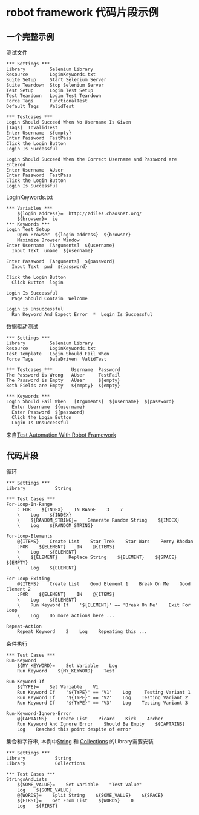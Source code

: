 # robot framework 代码片段示例

## 一个完整示例
测试文件

	*** Settings ***
	Library         Selenium Library
	Resource        LoginKeywords.txt
	Suite Setup     Start Selenium Server
	Suite Teardown  Stop Selenium Server
	Test Setup      Login Test Setup
	Test Teardown   Login Test Teardown
	Force Tags      FunctionalTest
	Default Tags    ValidTest

	*** Testcases ***
	Login Should Succeed When No Username Is Given
	[Tags]  InvalidTest
	Enter Username  ${empty}
	Enter Password  TestPass
	Click the Login Button
	Login Is Successful

	Login Should Succeed When the Correct Username and Password are Entered
	Enter Username  AUser
	Enter Password  TestPass
	Click the Login Button
	Login Is Successful
LoginKeywords.txt

	*** Variables ***
		${login address}=  http://zdiles.chaosnet.org/
		${browser}=  ie
	*** Keywords ***
	Login Test Setup
		Open Browser  ${login address}  ${browser}
		Maximize Browser Window 
	Enter Username  [Arguments]  ${username}
	  Input Text  uname  ${username}
	 
	Enter Password  [Arguments]  ${password}
	  Input Text  pwd  ${password}
	 
	Click the Login Button
	  Click Button  login
	 
	Login Is Successful
	  Page Should Contain  Welcome

	Login is Unsuccessful
	  Run Keyword And Expect Error  *  Login Is Successful

数据驱动测试

	*** Settings ***
	Library         Selenium Library
	Resource        LoginKeywords.txt
	Test Template   Login Should Fail When
	Force Tags      DataDriven  ValidTest
	 
	*** Testcases ***       Username  Password
	The Password is Wrong   AUser     TestFail
	The Password is Empty   AUser     ${empty}
	Both Fields are Empty   ${empty}  ${empty}
	 
	*** Keywords ***
	Login Should Fail When   [Arguments]  ${username}  ${password}
	  Enter Username  ${username}
	  Enter Password  ${password}
	  Click the Login Button
	  Login Is Unsuccessful
来自[Test Automation With Robot Framework][3]  

## 代码片段
循环

	*** Settings ***
	Library           String

	*** Test Cases ***
	For-Loop-In-Range
	    : FOR    ${INDEX}    IN RANGE    3    7
	    \    Log    ${INDEX}
	    \    ${RANDOM_STRING}=    Generate Random String    ${INDEX}
	    \    Log    ${RANDOM_STRING}

	For-Loop-Elements
	    @{ITEMS}    Create List    Star Trek    Star Wars    Perry Rhodan
	    :FOR    ${ELEMENT}    IN    @{ITEMS}
	    \    Log    ${ELEMENT}
	    \    ${ELEMENT}    Replace String    ${ELEMENT}    ${SPACE}    ${EMPTY}
	    \    Log    ${ELEMENT}

	For-Loop-Exiting
	    @{ITEMS}    Create List    Good Element 1    Break On Me    Good Element 2
	    :FOR    ${ELEMENT}    IN    @{ITEMS}
	    \    Log    ${ELEMENT}
	    \    Run Keyword If    '${ELEMENT}' == 'Break On Me'    Exit For Loop
	    \    Log    Do more actions here ...

	Repeat-Action
	    Repeat Keyword    2    Log    Repeating this ...    
条件执行

	*** Test Cases ***
	Run-Keyword
	    ${MY_KEYWORD}=    Set Variable    Log
	    Run Keyword    ${MY_KEYWORD}    Test

	Run-Keyword-If
	    ${TYPE}=    Set Variable    V1
	    Run Keyword If    '${TYPE}' == 'V1'    Log     Testing Variant 1
	    Run Keyword If    '${TYPE}' == 'V2'    Log    Testing Variant 2
	    Run Keyword If    '${TYPE}' == 'V3'    Log    Testing Variant 3

	Run-Keyword-Ignore-Error
	    @{CAPTAINS}    Create List    Picard    Kirk    Archer
	    Run Keyword And Ignore Error    Should Be Empty    ${CAPTAINS}
	    Log    Reached this point despite of error
集合和字符串, 本例中[String][1] 和 [Collections][2] 的Library需要安装

	*** Settings ***
	Library           String
	Library           Collections

	*** Test Cases ***
	StringsAndLists
	    ${SOME_VALUE}=    Set Variable    "Test Value"
	    Log    ${SOME_VALUE}
	    @{WORDS}=    Split String    ${SOME_VALUE}    ${SPACE}
	    ${FIRST}=    Get From List    ${WORDS}    0
	    Log    ${FIRST}




[1]: https://code.google.com/p/robotframework/wiki/StringLibrary
[2]: https://code.google.com/p/robotframework/wiki/CollectionsLibrary
[3]: http://www.virtuousprogrammer.com/?p=264